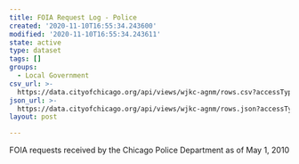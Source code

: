 ```yaml
---
title: FOIA Request Log - Police
created: '2020-11-10T16:55:34.243600'
modified: '2020-11-10T16:55:34.243611'
state: active
type: dataset
tags: []
groups:
  - Local Government
csv_url: >-
  https://data.cityofchicago.org/api/views/wjkc-agnm/rows.csv?accessType=DOWNLOAD
json_url: >-
  https://data.cityofchicago.org/api/views/wjkc-agnm/rows.json?accessType=DOWNLOAD
layout: post

---
```

FOIA requests received by the Chicago Police Department as of May 1, 2010
